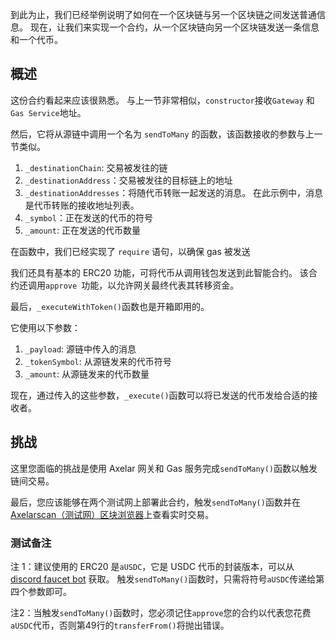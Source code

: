 到此为止，我们已经举例说明了如何在一个区块链与另一个区块链之间发送普通信息。 现在，让我们来实现一个合约，从一个区块链向另一个区块链发送一条信息和一个代币。

## 概述

这份合约看起来应该很熟悉。 与上一节非常相似，`constructor`接收`Gateway` 和 `Gas Service`地址。

然后，它将从源链中调用一个名为 `sendToMany` 的函数，该函数接收的参数与上一节类似。

1. `_destinationChain`: 交易被发往的链
2. `_destinationAddress`：交易被发往的目标链上的地址
3. `_destinationAddresses`：将随代币转账一起发送的消息。 在此示例中，消息是代币转账的接收地址列表。
4. `_symbol`：正在发送的代币的符号
5. `_amount`: 正在发送的代币数量

在函数中，我们已经实现了 `require` 语句，以确保 gas 被发送

我们还具有基本的 ERC20 功能，可将代币从调用钱包发送到此智能合约。 该合约还调用`approve `功能，以允许网关最终代表其转移资金。

最后，`_executeWithToken()`函数也是开箱即用的。

它使用以下参数：

1. `_payload`: 源链中传入的消息
2. `_tokenSymbol`: 从源链发来的代币符号
3. `_amount`: 从源链发来的代币数量

现在，通过传入的这些参数，`_execute()`函数可以将已发送的代币发给合适的接收者。

## 挑战

这里您面临的挑战是使用 Axelar 网关和 Gas 服务完成`sendToMany()`函数以触发链间交易。

最后，您应该能够在两个测试网上部署此合约，触发`sendToMany()`函数并在<a href="https://testnet.axelarscan.io" target="_blank">Axelarscan（测试网）区块浏览器</a>上查看实时交易。

### 测试备注

注 1：建议使用的 ERC20 是`aUSDC`，它是 USDC 代币的封装版本，可以从 <a href= "https://docs.axelar.dev/resources/rpc/resources" target="_blank">discord faucet bot</a> 获取。 触发`sendToMany()`函数时，只需将符号`aUSDC`传递给第四个参数即可。

注2：当触发`sendToMany()`函数时，您必须记住`approve`您的合约以代表您花费`aUSDC`代币，否则第49行的`transferFrom()`将抛出错误。

